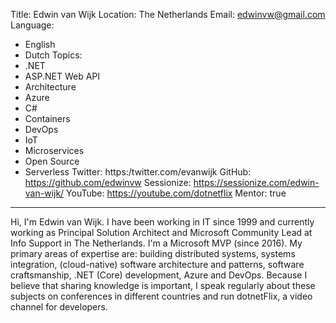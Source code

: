 Title: Edwin van Wijk
Location: The Netherlands
Email: edwinvw@gmail.com
Language:
  - English
  - Dutch
Topics:
  - .NET
  - ASP.NET Web API
  - Architecture
  - Azure
  - C#
  - Containers
  - DevOps
  - IoT
  - Microservices
  - Open Source
  - Serverless
Twitter: https:/twitter.com/evanwijk
GitHub: https://github.com/edwinvw
Sessionize: https://sessionize.com/edwin-van-wijk/
YouTube: https://youtube.com/dotnetflix
Mentor: true
---
Hi, I'm Edwin van Wijk. I have been working in IT since 1999 and currently working as Principal Solution Architect and Microsoft Community Lead at Info Support in The Netherlands. I'm a Microsoft MVP (since 2016). My primary areas of expertise are: building distributed systems, systems integration, (cloud-native) software architecture and patterns, software craftsmanship, .NET (Core) development, Azure and DevOps. Because I believe that sharing knowledge is important, I speak regularly about these subjects on conferences in different countries and run dotnetFlix, a video channel for developers.
